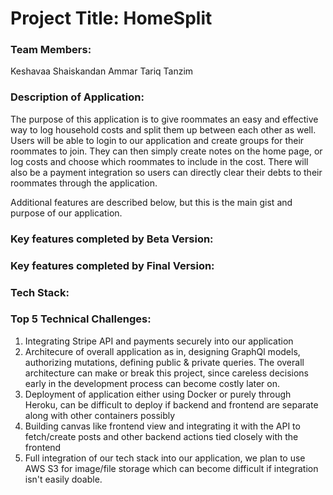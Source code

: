 # Project Title: HomeSplit

### Team Members:

Keshavaa Shaiskandan
Ammar Tariq 
Tanzim

### Description of Application:

The purpose of this application is to give roommates an easy and effective way to log household costs and split them up between each other as well. Users will be able to login to our application and create groups for their roommates to join. They can then simply create notes on the home page, or log costs and choose which roommates to include in the cost. There will also be a payment integration so users can directly clear their debts to their roommates through the application. 


Additional features are described below, but this is the main gist and purpose of our application.


### Key features completed by Beta Version:

### Key features completed by Final Version:

### Tech Stack:

### Top 5 Technical Challenges:

1) Integrating Stripe API and payments securely into our application
2) Architecure of overall application as in, designing GraphQl models, authorizing mutations, defining public & private queries. The overall architecture can make or break this project, since careless decisions early in the development process can become costly later on.
3) Deployment of application either using Docker or purely through Heroku, can be difficult to deploy if backend and frontend are separate along with other containers possibly
4) Building canvas like frontend view and integrating it with the API to fetch/create posts and other backend actions tied closely with the frontend
5) Full integration of our tech stack into our application, we plan to use AWS S3 for image/file storage which can become difficult if integration isn't easily doable. 
